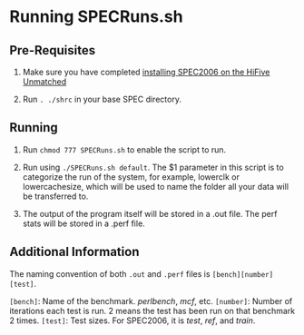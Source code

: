 # Running SPECRuns.sh

## Pre-Requisites

1. Make sure you have completed [installing SPEC2006 on the HiFive Unmatched](https://github.com/kunpai/notes/blob/main/SPECInstallation.md)

2. Run `. ./shrc` in your base SPEC directory.

## Running

1. Run `chmod 777 SPECRuns.sh` to enable the script to run.

2. Run using `./SPECRuns.sh default`. The $1 parameter in this script is to categorize the run of the system, for example, lowerclk or lowercachesize, which will be used to name the folder all your data will be transferred to.

3. The output of the program itself will be stored in a .out file. The perf stats will be stored in a .perf file.

## Additional Information

The naming convention of both `.out` and `.perf` files is `[bench][number][test]`.

`[bench]`: Name of the benchmark. _perlbench_, _mcf_, etc.
`[number]`: Number of iterations each test is run. 2 means the test has been run on that benchmark 2 times.
`[test]`: Test sizes. For SPEC2006, it is _test_, _ref_, and _train_.
